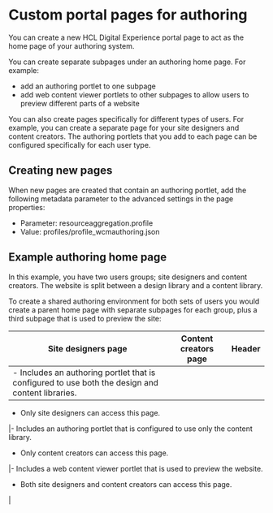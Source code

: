 # Custom portal pages for authoring

You can create a new HCL Digital Experience portal page to act as the home page of your authoring system.

You can create separate subpages under an authoring home page. For example:

-   add an authoring portlet to one subpage
-   add web content viewer portlets to other subpages to allow users to preview different parts of a website

You can also create pages specifically for different types of users. For example, you can create a separate page for your site designers and content creators. The authoring portlets that you add to each page can be configured specifically for each user type.

## Creating new pages

When new pages are created that contain an authoring portlet, add the following metadata parameter to the advanced settings in the page properties:

-   Parameter: resourceaggregation.profile
-   Value: profiles/profile\_wcmauthoring.json

## Example authoring home page

In this example, you have two users groups; site designers and content creators. The website is split between a design library and a content library.

To create a shared authoring environment for both sets of users you would create a parent home page with separate subpages for each group, plus a third subpage that is used to preview the site:

|Site designers page|Content creators page|Header|
|-------------------|---------------------|------|
|-   Includes an authoring portlet that is configured to use both the design and content libraries.
-   Only site designers can access this page.

|-   Includes an authoring portlet that is configured to use only the content library.
-   Only content creators can access this page.

|-   Includes a web content viewer portlet that is used to preview the website.
-   Both site designers and content creators can access this page.

|


